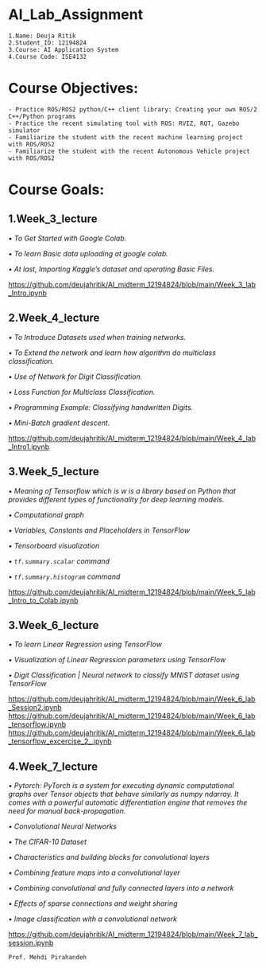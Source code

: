 # AI_Lab_Assignment
```
1.Name: Deuja Ritik
2.Student_ID: 12194824
3.Course: AI Application System
4.Course Code: ISE4132
```

# Course Objectives:
```
- Practice ROS/ROS2 python/C++ client library: Creating your own ROS/2 C++/Python programs
- Practice the recent simulating tool with ROS: RVIZ, RQT, Gazebo simulator
- Familiarize the student with the recent machine learning project with ROS/ROS2
- Familiarize the student with the recent Autonomous Vehicle project with ROS/ROS2
```

# Course Goals:

## 1.Week_3_lecture

*• To Get Started with Google Colab.*

*• To learn Basic data uploading at google colab.*

*• At last, Importing Kaggle’s dataset and operating Basic Files.*

https://github.com/deujahritik/AI_midterm_12194824/blob/main/Week_3_lab_Intro.ipynb

## 2.Week_4_lecture

*• To Introduce  Datasets used when training networks.*

*• To Extend the network and learn how algorithm  do multiclass classification.*

*• Use of Network for Digit Classification.*

*• Loss Function for Multiclass Classification.*

*• Programming Example: Classifying handwritten Digits.*

*• Mini-Batch gradient descent.*
 
https://github.com/deujahritik/AI_midterm_12194824/blob/main/Week_4_lab_Intro1.ipynb

## 3.Week_5_lecture

*• Meaning of Tensorflow which is w is a library based on Python that provides different types of functionality for deep learning models.*

*• Computational graph*

*• Variables, Constants and Placeholders in TensorFlow*

*• Tensorboard visualization*

*• `tf.summary.scalar` command*

*• `tf.summary.histogram` command*

https://github.com/deujahritik/AI_midterm_12194824/blob/main/Week_5_lab_Intro_to_Colab.ipynb

## 3.Week_6_lecture

*• To learn Linear Regression using TensorFlow*

*• Visualization of Linear Regression parameters using TensorFlow*

*• Digit Classification | Neural network to classify MNIST dataset using TensorFlow*

https://github.com/deujahritik/AI_midterm_12194824/blob/main/Week_6_lab_Session2.ipynb
https://github.com/deujahritik/AI_midterm_12194824/blob/main/Week_6_lab_tensorflow.ipynb
https://github.com/deujahritik/AI_midterm_12194824/blob/main/Week_6_lab_tensorflow_excercise_2_.ipynb


## 4.Week_7_lecture
*• Pytorch: PyTorch is a system for executing dynamic computational graphs over Tensor objects that behave similarly as numpy ndarray. It comes with a powerful automatic differentiation engine that removes the need for manual back-propagation.*

*• Convolutional Neural Networks*

*• The CIFAR-10 Dataset*

*• Characteristics and building blocks for convolutional layers*

*• Combining feature maps into a convolutional layer*

*• Combining convolutional and fully connected layers into a network*

*• Effects of sparse connections and weight sharing*

*• Image classification with a convolutional network*

https://github.com/deujahritik/AI_midterm_12194824/blob/main/Week_7_lab_session.ipynb
```
Prof. Mehdi Pirahandeh
```
